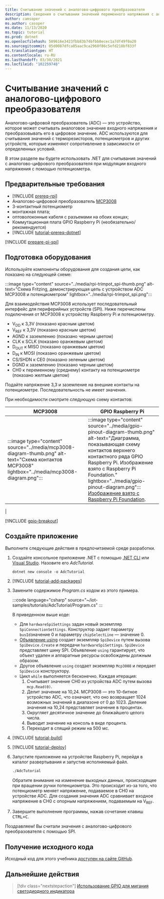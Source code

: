 ```yaml
---
title: Считывание значений с аналогово-цифрового преобразователя
description: Сведения о считывании значений переменного напряжения с аналогово-цифрового преобразователя.
author: camsoper
ms.author: casoper
ms.date: 11/13/2020
ms.topic: tutorial
ms.prod: dotnet
ms.openlocfilehash: 509616e3423fbb83b74bfbb8ecec1a7df49f0a20
ms.sourcegitcommit: 05d0087dfca85aac9ca2960f86c5efd218bf833f
ms.translationtype: HT
ms.contentlocale: ru-RU
ms.lasthandoff: 03/30/2021
ms.locfileid: "102259748"
---
```

<!--markdownlint-disable DOCSMD011 -->
# <a name="read-values-from-an-analog-to-digital-converter"></a>Считывание значений с аналогово-цифрового преобразователя

Аналогово-цифровой преобразователь (ADC) — это устройство, которое может считывать аналоговое значение входного напряжения и преобразовывать его в цифровое значение. ADC используются для считывания значений с терморезисторов, потенциометров и других устройств, которые изменяют сопротивление в зависимости от определенных условий.

В этом разделе вы будете использовать .NET для считывания значений с аналогово-цифрового преобразователя при модуляции входного напряжения с помощью потенциометра.

## <a name="prerequisites"></a>Предварительные требования

- [!INCLUDE [prereq-rpi](../includes/prereq-rpi.md)]
- Аналогово-цифровой преобразователь [MCP3008](https://www.microchip.com/wwwproducts/MCP3008)
- 3-контактный потенциометр
- монтажная плата;
- оптоволоконные кабеля с разъемами на обоих концах;
- Коммутационная плата GPIO Raspberry Pi (необязательно/рекомендуется)
- [!INCLUDE [tutorial-prereq-dotnet](../includes/tutorial-prereq-dotnet.md)]

[!INCLUDE [prepare-pi-spi](../includes/prepare-pi-spi.md)]

## <a name="prepare-the-hardware"></a>Подготовка оборудования

Используйте компоненты оборудования для создания цепи, как показано на следующей схеме:

:::image type="content" source="../media/rpi-trimpot_spi-thumb.png" alt-text="Схема Fritzing, демонстрирующая цепь с устройством ADC MCP3008 и потенциометром" lightbox="../media/rpi-trimpot_spi.png":::

Для взаимодействия MCP3008 использует последовательный интерфейс для периферийных устройств (SPI). Ниже перечислены подключения от MCP3008 к устройству Raspberry Pi и потенциометру.

- V<sub>DD</sub> к 3,3V (показано красным цветом)
- V<sub>REF</sub> к 3,3V (показано красным цветом)
- AGND к заземлению (показано черным цветом)
- CLK к SCLK (показано оранжевым цветом)
- D<sub>OUT</sub> к MISO (показано оранжевым цветом)
- D<sub>IN</sub> к MOSI (показано оранжевым цветом)
- CS/SHDN к CE0 (показано зеленым цветом)
- DGND к заземлению (показано черным цветом)
- CH0 к переменному (среднему) контакту на потенциометре (показано желтым цветом)

Подайте напряжение 3,3 и заземление на внешние контакты на потенциометре. Последовательность не имеет значения.

При необходимости смотрите следующую схему контактов:

| MCP3008  | GPIO Raspberry Pi |
|----------|-------------------|
| :::image type="content" source="../media/mcp3008-diagram-thumb.png" alt-text="Схема контактов MCP3008" lightbox="../media/mcp3008-diagram.png"::: | :::image type="content" source="../media/gpio-pinout-diagram-thumb.png" alt-text="Диаграмма, показывающая схему контактов верхнего контактного ряда GPIO Raspberry Pi. Изображение взято с Raspberry Pi Foundation." lightbox="../media/gpio-pinout-diagram.png":::<br />[Изображение взято с Raspberry Pi Foundation](https://www.raspberrypi.org/documentation/usage/gpio/).
 |

[!INCLUDE [gpio-breakout](../includes/gpio-breakout.md)]

## <a name="create-the-app"></a>Создайте приложение

Выполните следующие действия в предпочитаемой среде разработки.

1. Создайте консольное приложение .NET с помощью [.NET CLI](../../core/tools/dotnet-new.md) или [Visual Studio](../../core/tutorials/with-visual-studio.md). Назовите его *AdcTutorial*.

    ```dotnetcli
    dotnet new console -o AdcTutorial
    ```

1. [!INCLUDE [tutorial-add-packages](../includes/tutorial-add-packages.md)]
1. Замените содержимое *Program.cs* кодом из этого примера.

    :::code language="csharp" source="~/iot-samples/tutorials/AdcTutorial/Program.cs" :::

    В приведенном выше коде:

    - Для `hardwareSpiSettings` задан новый экземпляр `SpiConnectionSettings`. Конструктор задает параметру `busId`значение 0 и параметру `chipSelectLine` — значение 0.
    - [Объявление using](../../csharp/whats-new/csharp-8.md#using-declarations) создает экземпляр `SpiDevice` путем вызова `SpiDevice.Create` и передачи `hardwareSpiSettings`. `SpiDevice` представляет шину SPI. Объявление `using` гарантирует, что объект удален и аппаратные ресурсы освобождены должным образом.
    - Другое объявление `using` создает экземпляр `Mcp3008` и передает `SpiDevice` конструктору.
    - Цикл `while` выполняется бесконечно. Каждая итерация:
        1. Считывает значение CH0 из устройства ADC путем вызова `mcp.Read(0)`.
        1. Делит значение на 10,24. MCP3008 — это 10-битное устройство ADC, что означает, что оно возвращает 1024 возможных значений в диапазоне от 0 до 1023. Деление значения на 10,24 представляет значение в процентах.
        1. Округляет десятичное значение до ближайшего целого числа.
        1. Выводит значение на консоль в виде процента.
        1. Переходит в спящий режим на 500 мс.

1. [!INCLUDE [tutorial-build](../includes/tutorial-build.md)]
1. [!INCLUDE [tutorial-deploy](../includes/tutorial-deploy.md)]
1. Запустите приложение на устройстве Raspberry Pi, перейдя в каталог развертывания и запустив исполняемый файл.

    ```bash
    ./AdcTutorial
    ```

    Обратите внимание на изменение выходных данных, происходящее при вращении ручки потенциометра. Это происходит из-за того, что потенциометр меняет напряжение, подаваемое в CH0 на устройстве ADC. Для создания значения ADC сравнивает входное напряжение в CH0 с опорным напряжением, подаваемым на V<sub>REF</sub>.

1. Завершите выполнение программы, нажав сочетание клавиш <kbd>CTRL+C</kbd>.

Поздравляем! Вы считали значения с аналогово-цифрового преобразователя с помощью SPI.

## <a name="get-the-source-code"></a>Получение исходного кода

Исходный код для этого учебника [доступен на сайте GitHub](https://github.com/MicrosoftDocs/dotnet-iot-assets/tree/master/tutorials/AdcTutorial).

## <a name="next-steps"></a>Дальнейшие действия

> [!div class="nextstepaction"]
> [Использование GPIO для мигания светодиодного индикатора](../tutorials/blink-led.md)
